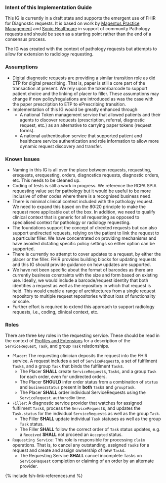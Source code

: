 ### Intent of this Implementation Guide

This IG is currently in a draft state and supports the emergent use of FHIR for Diagnostic requests.  It is based on work by [Magentus Practice Management](https://www.magentus.com/practice-management) and [Sonic Healthcare](https://www.sonichealthcare.com/) in support of community Pathology requests and should be seen as a starting point rather than the end of a consensus process.

The IG was created with the context of pathology requests but attempts to allow for extension to radiology requesting.

### Assumptions
- Digital diagnostic requests are providing a similar transition role as did ETP for digital prescribing.  That is, paper is still a core part of the transaction at present.  We rely upon the token/barcode to support patient choice and the linking of placer to filler.  These assumptions may change if new policy/regulations are introduced as was the case with the paper prescription to ETP to ePrescribing transition.
- Implementation of this IG would be greatly enhanced through 
    - A national Token management service that allowed patients and their agents to discover requests (prescription, referral, diagnostic request, etc.) as an alternative to carrying paper tokens (request forms).
    - A national authentication service that supported patient and healthcare service authentication and role information to allow more dynamic request discovery and transfer.

### Known Issues
- Naming in this IG is all over the place between requests, requesting, erequests, erequesting, orders, diagnostics requests, diagnostic orders, etc.  This needs to be cleaned up.
- Coding of tests is still a work in progress.  We reference the RCPA SPIA requesting value set for pathology but it would be useful to be more inclusive of other codes where there is a recognised business need.
- There is minimal clinical context included with the pathology request.  We need to expand this based on the 80:20 principle to make the request more applicable out of the box.  In addition, we need to qualify clinical context that is generic for all requesting as opposed to specialised context for pathology or radiology requesting.
- The foundations support the concept of directed requests but can also support undirected requests, relying on the patient to link the request to a particular filler.  We have concentrated on providing mechanisms and have avoided dictating specific policy settings so either option can be supported.
- There is currently no attempt to cover updates to a request, by either the placer or the filler.  FHIR provides building blocks for updating requests and this IG should provide guidance on how updates are supported.
- We have not been specific about the format of barcodes as there are currently business constraints with the size and form based on existing use.  Ideally, we would include a barcode/request identity that both identifies a request as well as the repository in which that request is held.  This would enable a range of architectures from a single request repository to multiple request repositories without loss of functionality or scale.
- Further effort is required to extend this approach to support radiology requests, i.e., coding, clinical context, etc.

### Roles

There are three key roles in the requesting service.  These should be read in the context of [Profiles and Extensions](profiles-and-extensions.html) for a description of the `ServiceRequest`, `Task`, and group `Task` relationships.

- `Placer`:  The requesting clinician deposits the request into the FHIR service.  A request includes a set of `ServiceRequest`s, a set of fulfilment `Task`s, and a group `Task` that binds the fulfilment `Task`s. 
    - The Placer **SHALL** create `ServiceRequest`s, `Task`s, and a group `Task` for each order, even for undirected orders.
    - The Placer **SHOULD** infer order status from a combination of `status` and `businessStatus` present in **both** `Task`s and `groupTask`.
    - The Placer **SHALL** order individual ServiceRequests using the `ServiceRequest.authoredOn` time.
- `Filler`: A diagnostic service provider that watches for assigned fulfilment `Task`s, process the `ServiceRequest`s, and updates the `Task.status` for the individual `ServiceRequest`s as well as the group `Task`.
    - The Filler **SHALL** update individual `Task` statuses as well as the group `Task` status.
    - The Filler **SHALL** follow the correct order of `Task` status updates, e.g. a `Received` **SHALL** not proceed an `Accepted` status.
- `Requesting Service`: This role is responsible for processing `claim` operations.  That is, to cancel any outstanding, assigned `Task`s for a request and create and assign ownership of new `Task`s.
    - The Requesting Service **SHALL** cancel incomplete Tasks on `ServiceRequest` completion or claiming of an order by an alternate provider.

{% include fsh-link-references.md %}